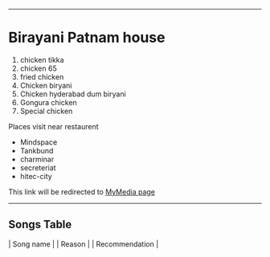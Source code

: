 
<!--# Rakesh
## Biryani_patnam
It is famous because it's **Richness** coming from Ages
**Good hospitality** and well caring for **Customers**

<!--orderred list-->

****

 # Birayani Patnam house
 1. chicken tikka
 2. chicken 65
 3. fried chicken
 4. Chicken biryani
 5. Chicken hyderabad dum biryani
 6. Gongura chicken
 7. Special chicken
   

<!--unordered list-->
Places visit near restaurent
 *  Mindspace
 *  Tankbund
 *  charminar
 *  secreteriat
 *  hitec-city

 This link will be redirected to [MyMedia page](MyMedia.md)


 ----

 ## Songs Table
 | Song name | | Reason | | Recommendation |






